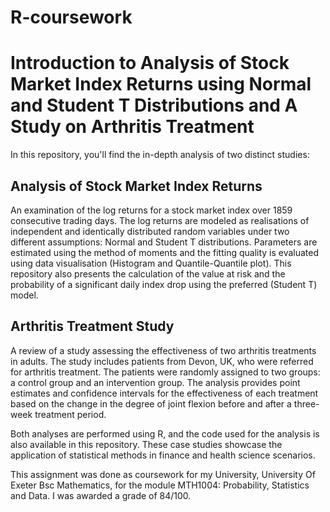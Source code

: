 # R-coursework
# Introduction to Analysis of Stock Market Index Returns using Normal and Student T Distributions and A Study on Arthritis Treatment

In this repository, you'll find the in-depth analysis of two distinct studies:

## Analysis of Stock Market Index Returns

An examination of the log returns for a stock market index over 1859 consecutive trading days. The log returns are modeled as realisations of independent and identically distributed random variables under two different assumptions: Normal and Student T distributions. Parameters are estimated using the method of moments and the fitting quality is evaluated using data visualisation (Histogram and Quantile-Quantile plot). This repository also presents the calculation of the value at risk and the probability of a significant daily index drop using the preferred (Student T) model.

## Arthritis Treatment Study

A review of a study assessing the effectiveness of two arthritis treatments in adults. The study includes patients from Devon, UK, who were referred for arthritis treatment. The patients were randomly assigned to two groups: a control group and an intervention group. The analysis provides point estimates and confidence intervals for the effectiveness of each treatment based on the change in the degree of joint flexion before and after a three-week treatment period.

Both analyses are performed using R, and the code used for the analysis is also available in this repository. These case studies showcase the application of statistical methods in finance and health science scenarios.

This assignment was done as coursework for my University, University Of Exeter Bsc Mathematics, for the module MTH1004: Probability, Statistics and Data. I was awarded a grade of 84/100.



